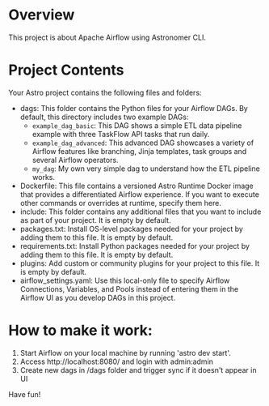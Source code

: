 Overview
========

This project is about Apache Airflow using Astronomer CLI. 

Project Contents
================

Your Astro project contains the following files and folders:

- dags: This folder contains the Python files for your Airflow DAGs. By default, this directory includes two example DAGs:
    - `example_dag_basic`: This DAG shows a simple ETL data pipeline example with three TaskFlow API tasks that run daily.
    - `example_dag_advanced`: This advanced DAG showcases a variety of Airflow features like branching, Jinja templates, task groups and several Airflow operators.
    - `my_dag`: My own very simple dag to understand how the ETL pipeline works.
- Dockerfile: This file contains a versioned Astro Runtime Docker image that provides a differentiated Airflow experience. If you want to execute other commands or overrides at runtime, specify them here.
- include: This folder contains any additional files that you want to include as part of your project. It is empty by default.
- packages.txt: Install OS-level packages needed for your project by adding them to this file. It is empty by default.
- requirements.txt: Install Python packages needed for your project by adding them to this file. It is empty by default.
- plugins: Add custom or community plugins for your project to this file. It is empty by default.
- airflow_settings.yaml: Use this local-only file to specify Airflow Connections, Variables, and Pools instead of entering them in the Airflow UI as you develop DAGs in this project.

How to make it work:
===========================

1. Start Airflow on your local machine by running 'astro dev start'.
2. Access http://localhost:8080/ and login with admin:admin
3. Create new dags in /dags folder and trigger sync if it doesn't appear in UI

Have fun!
